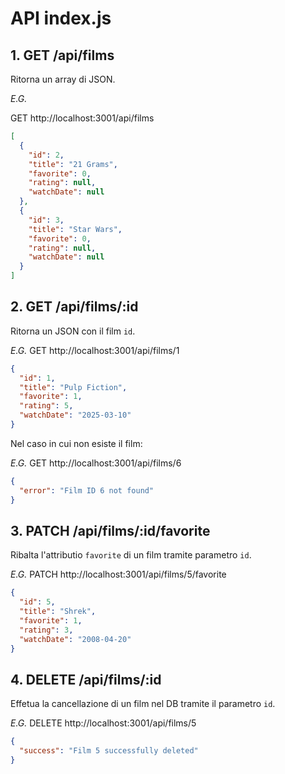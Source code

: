 # API index.js

## 1. GET /api/films
Ritorna un array di JSON.

*E.G.*

GET http://localhost:3001/api/films
```json
[
  {
    "id": 2,
    "title": "21 Grams",
    "favorite": 0,
    "rating": null,
    "watchDate": null
  },
  {
    "id": 3,
    "title": "Star Wars",
    "favorite": 0,
    "rating": null,
    "watchDate": null
  }
]
```

## 2. GET /api/films/:id
Ritorna un JSON con il film `id`.

*E.G.* GET http://localhost:3001/api/films/1
```json
{
  "id": 1,
  "title": "Pulp Fiction",
  "favorite": 1,
  "rating": 5,
  "watchDate": "2025-03-10"
}
```
Nel caso in cui non esiste il film:

*E.G.* GET http://localhost:3001/api/films/6
```json
{
  "error": "Film ID 6 not found"
}
```

## 3. PATCH /api/films/:id/favorite
Ribalta l'attributio `favorite` di un film tramite parametro `id`.

*E.G.* PATCH http://localhost:3001/api/films/5/favorite
```json
{
  "id": 5,
  "title": "Shrek",
  "favorite": 1,
  "rating": 3,
  "watchDate": "2008-04-20"
}
```


## 4. DELETE /api/films/:id
Effetua la cancellazione di un film nel DB tramite il parametro `id`.

*E.G.* DELETE http://localhost:3001/api/films/5
```json
{
  "success": "Film 5 successfully deleted"
}
```